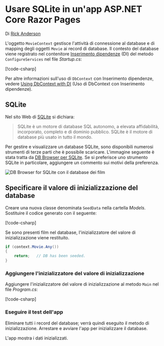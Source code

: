 # <a name="work-with-sqlite-in-an-aspnet-core-razor-pages-app"></a>Usare SQLite in un'app ASP.NET Core Razor Pages

Di [Rick Anderson](https://twitter.com/RickAndMSFT)

L'oggetto `MovieContext` gestisce l'attività di connessione al database e di mapping degli oggetti `Movie` ai record di database. Il contesto del database viene registrato nel contenitore [Inserimento dipendenze](xref:fundamentals/dependency-injection) (DI) del metodo `ConfigureServices` nel file *Startup.cs*:

[!code-csharp[](code/Startup.cs?name=snippet2&highlight=6-8)]

Per altre informazioni sull'uso di `DbContext` con Inserimento dipendenze, vedere [Using DbContext with DI](/ef/core/miscellaneous/configuring-dbcontext#using-dbcontext-with-dependency-injection) (Uso di DbContext con Inserimento dipendenze).

## <a name="sqlite"></a>SQLite

Nel sito Web di [SQLite](https://www.sqlite.org/) si dichiara:

> SQLite è un motore di database SQL autonomo, a elevata affidabilità, incorporato, completo e di dominio pubblico. SQLite è il motore di database più usato in tutto il mondo.

Per gestire e visualizzare un database SQLite, sono disponibili numerosi strumenti di terze parti che è possibile scaricare. L'immagine seguente è stata tratta da [DB Browser per SQLite](http://sqlitebrowser.org/). Se si preferisce uno strumento SQLite in particolare, aggiungere un commento sui motivi della preferenza.

![DB Browser for SQLite con il database dei film](../../tutorials/first-mvc-app-xplat/working-with-sql/_static/dbb.png)

## <a name="seed-the-database"></a>Specificare il valore di inizializzazione del database

Creare una nuova classe denominata `SeedData` nella cartella *Models*. Sostituire il codice generato con il seguente:

[!code-csharp[](code/Models/SeedData.cs)]

Se sono presenti film nel database, l'inizializzatore del valore di inizializzazione viene restituito.

```csharp
if (context.Movie.Any())
{
    return;   // DB has been seeded.
}
```

<a name="si"></a>
### <a name="add-the-seed-initializer"></a>Aggiungere l'inizializzatore del valore di inizializzazione

Aggiungere l'inizializzatore del valore di inizializzazione al metodo `Main` nel file *Program.cs*:

[!code-csharp[](../../tutorials/razor-pages/razor-pages-start/sample/RazorPagesMovie/Program.cs)]

### <a name="test-the-app"></a>Eseguire il test dell'app

Eliminare tutti i record del database; verrà quindi eseguito il metodo di inizializzazione. Arrestare e avviare l'app per inizializzare il database.

L'app mostra i dati inizializzati.
